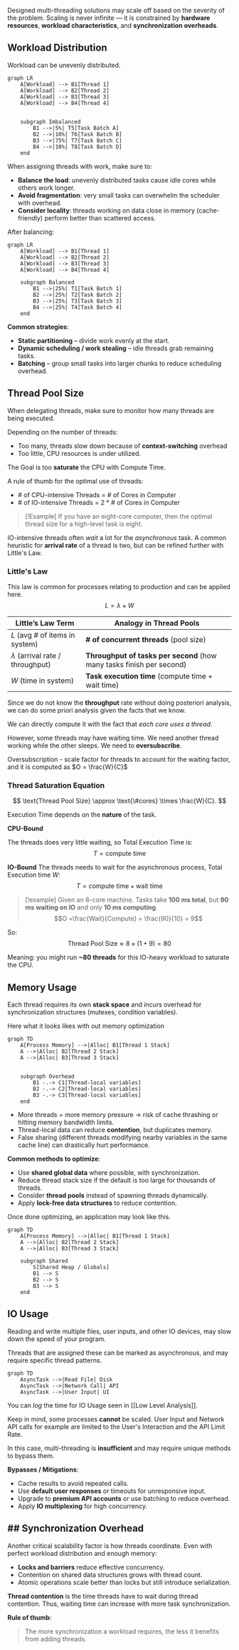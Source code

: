 Designed multi-threading solutions may scale off based on the severity of the problem. Scaling is never infinite — it is constrained by **hardware resources**, **workload characteristics**, and **synchronization overheads**.

## Workload Distribution

Workload can be unevenly distributed.
```mermaid
graph LR
    A[Workload] --> B1[Thread 1]
    A[Workload] --> B2[Thread 2]
    A[Workload] --> B3[Thread 3]
    A[Workload] --> B4[Thread 4]


    subgraph Imbalanced
        B1 -->|5%| T5[Task Batch A]
        B2 -->|10%| T6[Task Batch B]
        B3 -->|75%| T7[Task Batch C]
        B4 -->|10%| T8[Task Batch D]
    end
```

When assigning threads with work, make sure to:
- **Balance the load**: unevenly distributed tasks cause idle cores while others work longer.
- **Avoid fragmentation**: very small tasks can overwhelm the scheduler with overhead.
- **Consider locality**: threads working on data close in memory (cache-friendly) perform better than scattered access.

After balancing:
```mermaid
graph LR
    A[Workload] --> B1[Thread 1]
    A[Workload] --> B2[Thread 2]
    A[Workload] --> B3[Thread 3]
    A[Workload] --> B4[Thread 4]
    
	subgraph Balanced
        B1 -->|25%| T1[Task Batch 1]
        B2 -->|25%| T2[Task Batch 2]
        B3 -->|25%| T3[Task Batch 3]
        B4 -->|25%| T4[Task Batch 4]
    end
```

**Common strategies**:
- **Static partitioning** – divide work evenly at the start.
- **Dynamic scheduling / work stealing** – idle threads grab remaining tasks.
- **Batching** – group small tasks into larger chunks to reduce scheduling overhead.

## Thread Pool Size

When delegating threads, make sure to monitor how many threads are being executed. 

Depending on the number of threads:
- Too many, threads slow down because of **context-switching** overhead
- Too little, CPU resources is under utilized.

The Goal is too **saturate** the CPU with Compute Time.

A rule of thumb for the optimal use of threads:
- \# of CPU-intensive Threads = \# of Cores in Computer
- \# of IO-intensive Threads = 2 \* \# of Cores in Computer

> [!Example]
> If you have an eight-core computer, then the optimal thread size for a high-level task is eight.

IO-intensive threads often *wait* a lot for the *asynchronous* task. A common heuristic for **arrival rate** of a thread is two, but can be refined further with Little's Law.

### Little's Law
This law is common for processes relating to production and can be applied here.
$$
L = \lambda \times W
$$

| Little’s Law Term                     | Analogy in Thread Pools                                               |
| ------------------------------------- | --------------------------------------------------------------------- |
| $L$ (avg # of items in system)        | **# of concurrent threads** (pool size)                               |
| $\lambda$ (arrival rate / throughput) | **Throughput of tasks per second** (how many tasks finish per second) |
| $W$ (time in system)                  | **Task execution time** (compute time + wait time)                    |
Since we do not know the **throughput** rate without doing posteriori analysis, we can do some priori analysis given the facts that we know.



We can directly compute it with the fact that *each core uses a thread*. 

However, some threads may have waiting time. We need another thread working while the other sleeps. We need to **oversubscribe**.

Oversubscription - scale factor for threads to account for the waiting factor, and it is  computed as $O = \frac{W}{C}$

### Thread Saturation Equation
$$
\text{Thread Pool Size} \approx \text{\#cores} \times \frac{W}{C}.
$$

Execution Time depends on the **nature** of the task.

**CPU-Bound**

The threads does very little waiting, so Total Execution Time is:
$$T = \text{compute time}$$

**IO-Bound**
The threads needs to wait for the asynchronous process, Total Execution time $W$:
$$T = \text{compute time} + \text{wait time}$$

> [!example]
> Given an 8-core machine. Tasks take **100 ms total**, but **90 ms waiting on IO** and only **10 ms computing**.
> $$O =\frac{Wait}{Compute} = \frac{90}{10} = 9$$

So:
$$
\text{Thread Pool Size} \approx 8 \times (1 + 9) = 80
$$

Meaning: you might run **~80 threads** for this IO-heavy workload to saturate the CPU.

## Memory Usage

Each thread requires its own **stack space** and incurs overhead for synchronization structures (mutexes, condition variables).

Here what it looks likes with out memory optimization
```mermaid
graph TD
    A[Process Memory] -->|Alloc| B1[Thread 1 Stack]
    A -->|Alloc| B2[Thread 2 Stack]
    A -->|Alloc| B3[Thread 3 Stack]


    subgraph Overhead
        B1 -.-> C1[Thread-local variables]
        B2 -.-> C2[Thread-local variables]
        B3 -.-> C3[Thread-local variables]
    end

```


- More threads = more memory pressure → risk of cache thrashing or hitting memory bandwidth limits.    
- Thread-local data can reduce **contention**, but duplicates memory.
- False sharing (different threads modifying nearby variables in the same cache line) can drastically hurt performance.

**Common methods to optimize**:
- Use **shared global data** where possible, with synchronization.
- Reduce thread stack size if the default is too large for thousands of threads.
- Consider **thread pools** instead of spawning threads dynamically.
- Apply **lock-free data structures** to reduce contention.

Once done optimizing, an application may look  like this.
```mermaid
graph TD
    A[Process Memory] -->|Alloc| B1[Thread 1 Stack]
    A -->|Alloc| B2[Thread 2 Stack]
    A -->|Alloc| B3[Thread 3 Stack]

    subgraph Shared
        S[Shared Heap / Globals]
        B1 --> S
        B2 --> S
        B3 --> S
    end

```

## IO Usage

Reading and write multiple files, user inputs, and other IO devices, may slow down the speed of your program.

Threads that are assigned these can be marked as asynchronous, and may require specific thread patterns.

```mermaid
graph TD
    AsyncTask -->|Read File| Disk
    AsyncTask -->|Network Call| API
    AsyncTask -->|User Input| UI
```

You can *log* the time for IO Usage seen in [[Low Level Analysis]].

Keep in mind, some processes **cannot** be scaled. User Input and Network API calls for example are limited to the User's Interaction and the API Limit Rate.

In this case, multi-threading is **insufficient** and may require unique methods to bypass them.


**Bypasses / Mitigations**:
- Cache results to avoid repeated calls.
- Use **default user responses** or timeouts for unresponsive input.    
- Upgrade to **premium API accounts** or use batching to reduce overhead.
- Apply **IO multiplexing** for high concurrency.

## ## Synchronization Overhead

Another critical scalability factor is how threads coordinate. Even with perfect workload distribution and enough memory:
- **Locks and barriers** reduce effective concurrency.
- Contention on shared data structures grows with thread count.
- Atomic operations scale better than locks but still introduce serialization.

**Thread contention** is the time threads have to wait during thread contention. Thus, waiting time can increase with more task synchronization.

**Rule of thumb**:
> The more synchronization a workload requires, the less it benefits from adding threads.

